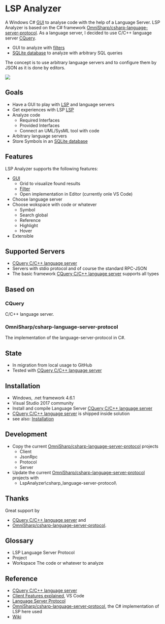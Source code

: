 # LSP Analyzer

A Windows C# [GUI](../../wiki/Gui) to analyse code with the help of a Language Server. LSP Analyzer is based on the C# framework [OmniSharp/csharp-language-server-protocol](https://github.com/OmniSharp/csharp-language-server-protocol). As a language server, I decided to use C/C++ language server [CQuery](https://github.com/cquery-project/cquery).

-  GUI to analyze with [filters](../../wiki/Filter)
-  [SQLite database](../../wiki/Database) to analyze with arbitrary SQL queries

The concept is to use arbitrary language servers and to configure them by JSON as it is done by editors.

![](../../wiki/images/LspAnalyzer.png)

## Goals

- Have a GUI to play with [LSP](https://microsoft.github.io/language-server-protocol/) and language servers
- Get experiences with LSP [LSP](https://microsoft.github.io/language-server-protocol/)
- Analyze code
  - Required Interfaces
  - Provided Interfaces
  - Connect an UML/SysML tool with code
- Arbitrary language servers
- Store Symbols in an [SQLite database](../../wiki/Database)

## Features

LSP Analyzer supports the following features:

- [GUI](../../wiki/Gui)
  - Grid to visualize found results
  - [Filter](../../wiki/Filter)
  - Open implementation in Editor (currently onle VS Code) 
- Choose language server
- Choose wokspace with code or whatever
  - Symbol
  - Search global
  - Reference
  - Highlight
  - Hover
- Extensible

## Supported Servers

-  [CQuery C/C++ language server](https://github.com/cquery-project/cquery)
-  Servers with stdio protocol and of course the standard RPC-JSON
-  The basic framework [CQuery C/C++ language server](https://github.com/cquery-project/cquery) supports all types


## Based on

### CQuery

C/C++ language server.

### OmniSharp/csharp-language-server-protocol

The implementation of the language-server-protocol in C#. 

## State

-  In migration from local usage to GitHub
-  Tested with [CQuery C/C++ language server](https://github.com/cquery-project/cquery) 

## Installation

-  Windows, .net framework 4.6.1
-  Visual Studio 2017 community
-  Install and compile Language Server [CQuery C/C++ language server](https://github.com/cquery-project/cquery)
-  [CQuery C/C++ language server](https://github.com/cquery-project/cquery) is shipped inside solution
-  see also: [Installation](../../wiki/Installation)

## Development

- Copy the current [OmniSharp/csharp-language-server-protocol](https://github.com/OmniSharp/csharp-language-server-protocol) projects
  - Client
  - JsonRpc
  - Protocol
  - Server
- Update the current [OmniSharp/csharp-language-server-protocol](https://github.com/OmniSharp/csharp-language-server-protocol) projects with
  - LspAnalyzer\csharp_language-server-protocol\

## Thanks

Great support by 

- [CQuery C/C++ language server](https://github.com/cquery-project/cquery) and 
- [OmniSharp/csharp-language-server-protocol](https://github.com/OmniSharp/csharp-language-server-protocol).

## Glossary

- LSP Language Server Protocol
- Project
- Workspace The code or whatever to analyze

## Reference 

- [CQuery C/C++ language server](https://github.com/cquery-project/cquery)
- [Client Features explained](https://code.visualstudio.com/docs/extensionAPI/language-support), VS Code
- [Language Server Protocol](https://microsoft.github.io/language-server-protocol/)
- [OmniSharp/csharp-language-server-protocol](https://github.com/OmniSharp/csharp-language-server-protocol), the C# implementation of LSP here used
- [Wiki](../../wiki)




 